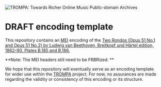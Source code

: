 ![TROMPA: Towards Richer Online Music Public-domain Archives](https://trompamusic.eu/sites/default/files/top-bar-logo_0_0.png)

# DRAFT encoding template

This repository contains an [MEI](https://music-encoding.org) encoding of the [Two Rondos (Opus 51 No.1 and Opus 51 No.2) by Ludwig van Beethoven, Breitkopf und Härtel edition, 1862–90. Plates B.185 and B.186.](https://imslp.org/wiki/Special:ReverseLookup/518271) 

**Note: The MEI headers still need to be FRBRized. **

We hope that this repository will eventually serve as an encoding template for wider use within the [TROMPA](https://trompamusic.eu) project. For now, no assurances are made regarding the validity or consistency of this encoding or its structure.
